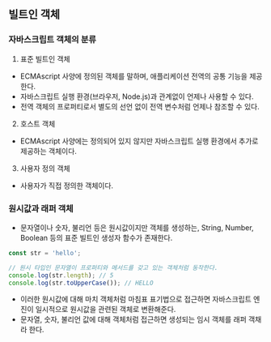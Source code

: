 ## 빌트인 객체

### 자바스크립트 객체의 분류

1. 표준 빌트인 객체

- ECMAscript 사양에 정의된 객체를 말하며, 애플리케이션 전역의 공통 기능을 제공한다.
- 자바스크립트 실행 환경(브라우저, Node.js)과 관계없이 언제나 사용할 수 있다.
- 전역 객체의 프로퍼티로서 별도의 선언 없이 전역 변수처럼 언제나 참조할 수 있다.

2. 호스트 객체

- ECMAscript 사양에는 정의되어 있지 않지만 자바스크립트 실행 환경에서 추가로 제공하는 객체이다.

3. 사용자 정의 객체

- 사용자가 직접 정의한 객체이다.

### 원시값과 래퍼 객체

- 문자열이나 숫자, 불리언 등은 원시값이지만 객체를 생성하는, String, Number, Boolean 등의 표준 빌트인 생성자 함수가 존재한다.

```jsx
const str = 'hello';

// 원시 타입인 문자열이 프로퍼티와 메서드를 갖고 있는 객체처럼 동작한다.
console.log(str.length); // 5
console.log(str.toUpperCase()); // HELLO
```

- 이러한 원시값에 대해 마치 객체처럼 마침표 표기법으로 접근하면 자바스크립트 엔진이 일시적으로 원시값을 관련된 객체로 변환해준다.
- 문자열, 숫자, 불리언 값에 대해 객체처럼 접근하면 생성되는 임시 객체를 래퍼 객채라 한다.











